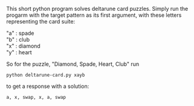 This short python program solves deltarune card puzzles.
Simply run the progarm with the target pattern as its first argument, with these letters representing the card suite:

"a" : spade  
"b" : club  
"x" : diamond  
"y" : heart

So for the puzzle, "Diamond, Spade, Heart, Club" run

```shell
python deltarune-card.py xayb
```

to get a response with a solution:  
```
a, x, swap, x, a, swap
```